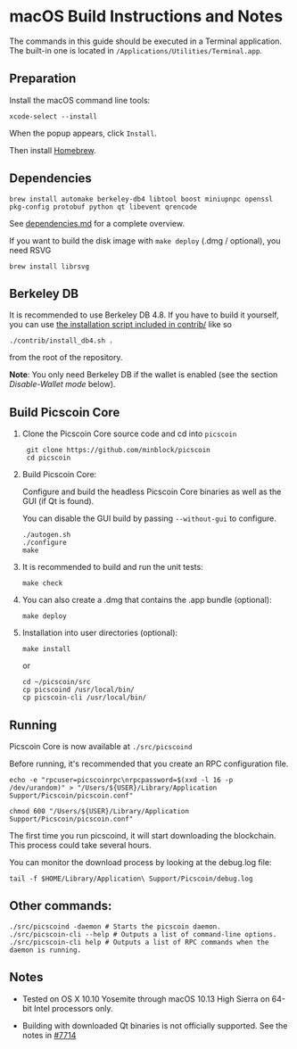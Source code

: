 macOS Build Instructions and Notes
====================================
The commands in this guide should be executed in a Terminal application.
The built-in one is located in `/Applications/Utilities/Terminal.app`.

Preparation
-----------
Install the macOS command line tools:

`xcode-select --install`

When the popup appears, click `Install`.

Then install [Homebrew](https://brew.sh).

Dependencies
----------------------

    brew install automake berkeley-db4 libtool boost miniupnpc openssl pkg-config protobuf python qt libevent qrencode

See [dependencies.md](dependencies.md) for a complete overview.

If you want to build the disk image with `make deploy` (.dmg / optional), you need RSVG

    brew install librsvg

Berkeley DB
-----------
It is recommended to use Berkeley DB 4.8. If you have to build it yourself,
you can use [the installation script included in contrib/](/contrib/install_db4.sh)
like so

```shell
./contrib/install_db4.sh .
```

from the root of the repository.

**Note**: You only need Berkeley DB if the wallet is enabled (see the section *Disable-Wallet mode* below).

Build Picscoin Core
------------------------

1. Clone the Picscoin Core source code and cd into `picscoin`

        git clone https://github.com/minblock/picscoin
        cd picscoin

2.  Build Picscoin Core:

    Configure and build the headless Picscoin Core binaries as well as the GUI (if Qt is found).

    You can disable the GUI build by passing `--without-gui` to configure.

        ./autogen.sh
        ./configure
        make

3.  It is recommended to build and run the unit tests:

        make check

4.  You can also create a .dmg that contains the .app bundle (optional):

        make deploy

5.  Installation into user directories (optional):

        make install

    or

        cd ~/picscoin/src
        cp picscoind /usr/local/bin/
        cp picscoin-cli /usr/local/bin/

Running
-------

Picscoin Core is now available at `./src/picscoind`

Before running, it's recommended that you create an RPC configuration file.

    echo -e "rpcuser=picscoinrpc\nrpcpassword=$(xxd -l 16 -p /dev/urandom)" > "/Users/${USER}/Library/Application Support/Picscoin/picscoin.conf"

    chmod 600 "/Users/${USER}/Library/Application Support/Picscoin/picscoin.conf"

The first time you run picscoind, it will start downloading the blockchain. This process could take several hours.

You can monitor the download process by looking at the debug.log file:

    tail -f $HOME/Library/Application\ Support/Picscoin/debug.log

Other commands:
-------

    ./src/picscoind -daemon # Starts the picscoin daemon.
    ./src/picscoin-cli --help # Outputs a list of command-line options.
    ./src/picscoin-cli help # Outputs a list of RPC commands when the daemon is running.

Notes
-----

* Tested on OS X 10.10 Yosemite through macOS 10.13 High Sierra on 64-bit Intel processors only.

* Building with downloaded Qt binaries is not officially supported. See the notes in [#7714](https://github.com/bitcoin/bitcoin/issues/7714)
